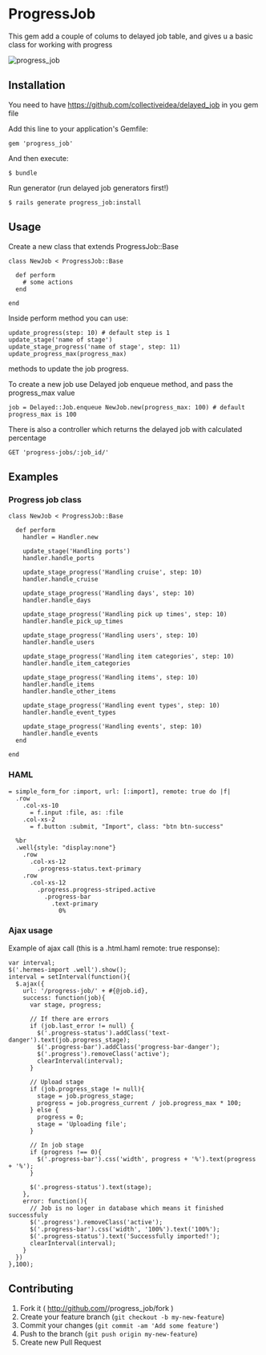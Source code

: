 # ProgressJob

This gem add a couple of colums to delayed job table, and gives u a basic class for working with progress

![progress_job](https://s3.amazonaws.com/infinum.web.production/repository_items/files/000/000/435/original/progress_job.gif?1414140810)

## Installation

You need to have https://github.com/collectiveidea/delayed_job in you gem file

Add this line to your application's Gemfile:

    gem 'progress_job'

And then execute:

    $ bundle

Run generator (run delayed job generators first!)

    $ rails generate progress_job:install

## Usage

Create a new class that extends ProgressJob::Base

    class NewJob < ProgressJob::Base

      def perform
        # some actions
      end

    end

Inside perform method you can use:

    update_progress(step: 10) # default step is 1
    update_stage('name of stage')
    update_stage_progress('name of stage', step: 11)
    update_progress_max(progress_max)

methods to update the job progress.


To create a new job use Delayed job enqueue method, and pass the progress_max value

    job = Delayed::Job.enqueue NewJob.new(progress_max: 100) # default progress_max is 100

There is also a controller which returns the delayed job with calculated percentage

    GET 'progress-jobs/:job_id/'

## Examples

### Progress job class

    class NewJob < ProgressJob::Base

      def perform
        handler = Handler.new

        update_stage('Handling ports')
        handler.handle_ports

        update_stage_progress('Handling cruise', step: 10)
        handler.handle_cruise

        update_stage_progress('Handling days', step: 10)
        handler.handle_days

        update_stage_progress('Handling pick up times', step: 10)
        handler.handle_pick_up_times

        update_stage_progress('Handling users', step: 10)
        handler.handle_users

        update_stage_progress('Handling item categories', step: 10)
        handler.handle_item_categories

        update_stage_progress('Handling items', step: 10)
        handler.handle_items
        handler.handle_other_items

        update_stage_progress('Handling event types', step: 10)
        handler.handle_event_types

        update_stage_progress('Handling events', step: 10)
        handler.handle_events
      end

    end

### HAML 

    = simple_form_for :import, url: [:import], remote: true do |f|
      .row
        .col-xs-10
          = f.input :file, as: :file
        .col-xs-2
          = f.button :submit, "Import", class: "btn btn-success"

      %br
      .well{style: "display:none"}
        .row
          .col-xs-12
            .progress-status.text-primary
        .row
          .col-xs-12
            .progress.progress-striped.active
              .progress-bar
                .text-primary
                  0%

### Ajax usage

Example of ajax call (this is a .html.haml remote: true response):

    var interval;
    $('.hermes-import .well').show();
    interval = setInterval(function(){
      $.ajax({
        url: '/progress-job/' + #{@job.id},
        success: function(job){
          var stage, progress;

          // If there are errors
          if (job.last_error != null) {
            $('.progress-status').addClass('text-danger').text(job.progress_stage);
            $('.progress-bar').addClass('progress-bar-danger');
            $('.progress').removeClass('active');
            clearInterval(interval);
          }

          // Upload stage
          if (job.progress_stage != null){
            stage = job.progress_stage;
            progress = job.progress_current / job.progress_max * 100;
          } else {
            progress = 0;
            stage = 'Uploading file';
          }

          // In job stage
          if (progress !== 0){
            $('.progress-bar').css('width', progress + '%').text(progress + '%');
          }

          $('.progress-status').text(stage);
        },
        error: function(){
          // Job is no loger in database which means it finished successfuly
          $('.progress').removeClass('active');
          $('.progress-bar').css('width', '100%').text('100%');
          $('.progress-status').text('Successfully imported!');
          clearInterval(interval);
        }
      })
    },100);

## Contributing

1. Fork it ( http://github.com/<my-github-username>/progress_job/fork )
2. Create your feature branch (`git checkout -b my-new-feature`)
3. Commit your changes (`git commit -am 'Add some feature'`)
4. Push to the branch (`git push origin my-new-feature`)
5. Create new Pull Request
